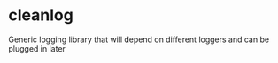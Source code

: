 # cleanlog
Generic logging library that will depend on different loggers and can be plugged in later
